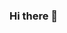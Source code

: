 ### Hi there 👋

<!--
**csr911/csr911** is a ✨ _special_ ✨ repository because its `README.md` (this file) appears on your GitHub profile.

Here are some ideas to get you started:

- 👨‍💻 My portfolio [https://csr911.github.io/portfolio/](https://csr911.github.io/portfolio/).
- 🔭 I’m currently working on ...
- 🌱 I’m currently learning ...
- 👯 I’m looking to collaborate on ...
- 🤔 I’m looking for help with ...
- 💬 Ask me about ...
- 📫 How to reach me: **csreddy1119@gmail.com**
- ⚡ Fun fact: ...
-->
